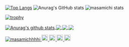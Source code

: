 [![Top Langs](https://github-readme-stats.vercel.app/api/top-langs/?username=masamichhhhi&langs_count=8&theme=radical)](https://github.com/masamichhhhi/github-readme-stats)
![Anurag's GitHub stats](https://github-readme-stats.vercel.app/api?username=masamichhhhi&show_icons=true&theme=radical)
![masamichi stats](https://github-profile-summary-cards.vercel.app/api/cards/profile-details?username=masamichhhhi&theme=monokai)


[![trophy](https://github-profile-trophy.vercel.app/?username=masamichhhhi&theme=onedark)](https://github.com/ryo-ma/github-profile-trophy)

<a href="https://github.com/anuraghazra/github-readme-stats">
  <img align="center" src="https://github-readme-stats.anuraghazra1.vercel.app/api?username=masamichhhhi&show_icons=true&include_all_commits=true&theme=material-palenight" alt="Anurag's github stats" />
</a>
<a href="https://github.com/anuraghazra/github-readme-stats">
  <!-- Change the `github-readme-stats.anuraghazra1.vercel.app` to `github-readme-stats.vercel.app`  -->
  <img align="center" src="https://github-readme-stats.anuraghazra1.vercel.app/api/top-langs/?username=masamichhhhi&layout=compact&theme=material-palenight" />
</a>

<a href="https://github.com/anuraghazra/github-readme-stats">
  <!-- Change the `github-readme-stats.anuraghazra1.vercel.app` to `github-readme-stats.vercel.app`  -->
  <img align="center" src="https://github-readme-stats.anuraghazra1.vercel.app/api/pin/?username=masamichhhhi&repo=github-readme-stats&theme=material-palenight" />
</a>    
<a href="https://github.com/anuraghazra/anuraghazra.github.io">
  <!-- Change the `github-readme-stats.anuraghazra1.vercel.app` to `github-readme-stats.vercel.app`  -->
  <img align="center" src="https://github-readme-stats.anuraghazra1.vercel.app/api/pin/?username=masamichhhhi&repo=anuraghazra.github.io&theme=material-palenight" />
</a>

<p align="left"> 
  <a href="https://github.com/masamichhhhi/masamichhhhi/">
    <img src="https://komarev.com/ghpvc/?username=masamichhhhi" alt="masamichhhhi" />
  </a>
  <a href="http://twitter.com/PFC_masamichhhi">
    <img height="20" src="https://img.shields.io/twitter/follow/PFC_masamichhhi?label=Twitter&logo=twitter&style=flat" />
  </a>
  <a href="https://github.com/masamichhhhi">
    <img height="20" src="https://img.shields.io/github/followers/masamichhhhi?label=follow&logo=github&style=flat" />
  </a>
  <a href="http://qiita.com/masamichhhhi">
    <img height="20" src="https://qiita-badge.apiapi.app/s/masamichhhhi/posts.svg" />
  </a>
  <//qiita.com/masamichhhhi">
    <img height="20" src="https://qiita-badge.apiapi.app/s/masamichhhhi/contributions.svg" />
  </a>
</p>
